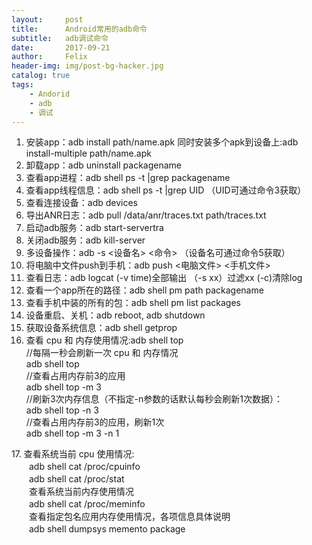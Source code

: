 ```yaml
---
layout:     post
title:      Android常用的adb命令
subtitle:   adb调试命令
date:       2017-09-21
author:     Felix
header-img: img/post-bg-hacker.jpg
catalog: true
tags:
    - Andorid
    - adb
    - 调试
---
```


1. 安装app：adb install path/name.apk   同时安装多个apk到设备上:adb install-multiple path/name.apk    
2. 卸载app：adb uninstall packagename
3. 查看app进程：adb shell ps -t \|grep packagename
4. 查看app线程信息：adb shell ps -t \|grep UID  （UID可通过命令3获取）
5. 查看连接设备：adb devices
6. 导出ANR日志：adb pull /data/anr/traces.txt  path/traces.txt
7. 启动adb服务：adb start-servertra
8. 关闭adb服务：adb kill-server
9. 多设备操作：adb -s <设备名> <命令>     （设备名可通过命令5获取）
10. 将电脑中文件push到手机：adb push <电脑文件> <手机文件>
11. 查看日志：adb logcat    (-v time)全部输出    （-s xx）过滤xx       (-c)清除log
12. 查看一个app所在的路径：adb shell pm path packagename
13. 查看手机中装的所有的包：adb shell pm list packages 
14. 设备重启、关机：adb reboot, adb shutdown
15. 获取设备系统信息：adb shell getprop
16. 查看 cpu 和 内存使用情况:adb shell top  
//每隔一秒会刷新一次 cpu 和 内存情况  
adb shell top  
//查看占用内存前3的应用  
adb shell top -m 3  
//刷新3次内存信息（不指定-n参数的话默认每秒会刷新1次数据）：  
adb shell top -n 3  
//查看占用内存前3的应用，刷新1次  
adb shell top -m 3 -n 1  
 
17\. 查看系统当前 cpu 使用情况:  
　　adb shell cat /proc/cpuinfo  
　　adb shell cat /proc/stat  
　　查看系统当前内存使用情况  
　　adb shell cat /proc/meminfo  
　　查看指定包名应用内存使用情况，各项信息具体说明  
　　adb shell dumpsys memento package  

                    